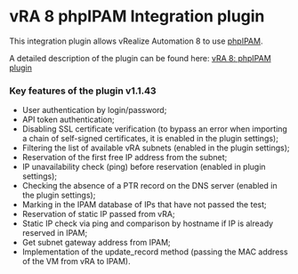 vRA 8 phpIPAM Integration plugin
============

This integration plugin allows vRealize Automation 8 to use [phpIPAM](https://phpipam.net).

A detailed description of the plugin can be found here: [vRA 8: phpIPAM plugin](https://as.zabedu.ru/en/virtual2/vmware2/vrealize2/vra-phpipam-en)

### Key features of the plugin v1.1.43
* User authentication by login/password;
* API token authentication;
* Disabling SSL certificate verification (to bypass an error when importing a chain of self-signed certificates, it is enabled in the plugin settings);
* Filtering the list of available vRA subnets (enabled in the plugin settings);
* Reservation of the first free IP address from the subnet;
* IP unavailability check (ping) before reservation (enabled in plugin settings);
* Checking the absence of a PTR record on the DNS server (enabled in the plugin settings);
* Marking in the IPAM database of IPs that have not passed the test;
* Reservation of static IP passed from vRA;
* Static IP check via ping and comparison by hostname if IP is already reserved in IPAM;
* Get subnet gateway address from IPAM;
* Implementation of the update_record method (passing the MAC address of the VM from vRA to IPAM).